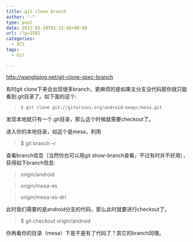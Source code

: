 ```yaml
---
title: git clone branch
author: "-"
type: post
date: 2012-03-20T02:15:08+00:00
url: /?p=2582
categories:
  - VCS
tags:
  - Git

---
```

<http://wangliping.net/git-clone-spec-branch>

有时git clone下来会出现很多branch，更麻烦的是如果主分支没代码那你就只能看到.git目录了。如下面的这个:

> `$ git clone git://gitorious.org/android-eeepc/mesa.git`

发现本地就只有一个.git目录，那么这个时候就需要checkout了。

进入你的本地目录，如这个是mesa，利用

> $ git branch –r

查看branch信息（当然你也可以用git show-branch查看，不过有时并不好用），获得如下branch信息: 

> origin/android
  
> origin/mesa-es
  
> origin/mesa-es-dri

此时我们需要的是android分支的代码，那么此时就要进行checkout了。

> $ git checkout origin/android

你再看你的目录（mesa）下是不是有了代码了？其它的branch同理。